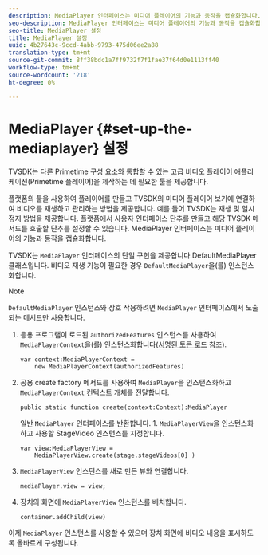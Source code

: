 ```yaml
---
description: MediaPlayer 인터페이스는 미디어 플레이어의 기능과 동작을 캡슐화합니다.
seo-description: MediaPlayer 인터페이스는 미디어 플레이어의 기능과 동작을 캡슐화합니다.
seo-title: MediaPlayer 설정
title: MediaPlayer 설정
uuid: 4b27643c-9ccd-4abb-9793-475d06ee2a88
translation-type: tm+mt
source-git-commit: 8ff38bdc1a7ff9732f7f1fae37f64d0e1113ff40
workflow-type: tm+mt
source-wordcount: '218'
ht-degree: 0%

---
```



# MediaPlayer {#set-up-the-mediaplayer} 설정

TVSDK는 다른 Primetime 구성 요소와 통합할 수 있는 고급 비디오 플레이어 애플리케이션(Primetime 플레이어)을 제작하는 데 필요한 툴을 제공합니다.

플랫폼의 툴을 사용하여 플레이어를 만들고 TVSDK의 미디어 플레이어 보기에 연결하여 비디오를 재생하고 관리하는 방법을 제공합니다. 예를 들어 TVSDK는 재생 및 일시 정지 방법을 제공합니다. 플랫폼에서 사용자 인터페이스 단추를 만들고 해당 TVSDK 메서드를 호출할 단추를 설정할 수 있습니다. MediaPlayer 인터페이스는 미디어 플레이어의 기능과 동작을 캡슐화합니다.

TVSDK는 `MediaPlayer` 인터페이스의 단일 구현을 제공합니다.DefaultMediaPlayer 클래스입니다. 비디오 재생 기능이 필요한 경우 `DefaultMediaPlayer`을(를) 인스턴스화합니다.

>[!NOTE]
>
>`DefaultMediaPlayer` 인스턴스와 상호 작용하려면 `MediaPlayer` 인터페이스에서 노출되는 메서드만 사용합니다.

1. 응용 프로그램이 로드된 `authorizedFeatures` 인스턴스를 사용하여 `MediaPlayerContext`을(를) 인스턴스화합니다([서명된 토큰 로드](../../tvsdk-1.4-for-desktop-hls/t-psdk-dhls-1.4-configure/t-psdk-dhls-1.4-get-signed-token.md) 참조).

   ```
   var context:MediaPlayerContext =  
       new MediaPlayerContext(authorizedFeatures)
   ```

1. 공용 create factory 메서드를 사용하여 `MediaPlayer`을 인스턴스화하고 `MediaPlayerContext` 컨텍스트 개체를 전달합니다.

   ```
   public static function create(context:Context):MediaPlayer
   ```

   일반 `MediaPlayer` 인터페이스를 반환합니다. 1. `MediaPlayerView`을 인스턴스화하고 사용할 StageVideo 인스턴스를 지정합니다.

   ```
   var view:MediaPlayerView =  
       MediaPlayerView.create(stage.stageVideos[0] )
   ```

1. `MediaPlayerView` 인스턴스를 새로 만든 뷰와 연결합니다.

   ```
   mediaPlayer.view = view;
   ```

1. 장치의 화면에 `MediaPlayerView` 인스턴스를 배치합니다.

   ```
   container.addChild(view)
   ```

이제 `MediaPlayer` 인스턴스를 사용할 수 있으며 장치 화면에 비디오 내용을 표시하도록 올바르게 구성됩니다.